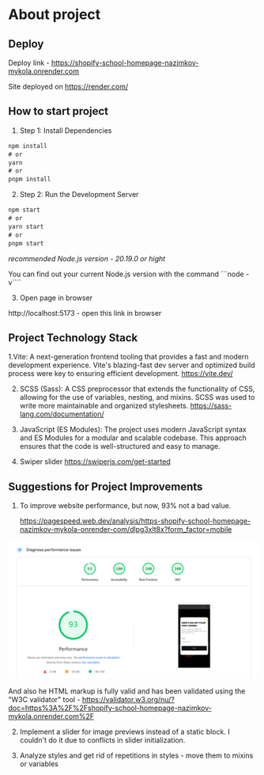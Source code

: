 # About project

## Deploy

Deploy link - https://shopify-school-homepage-nazimkov-mykola.onrender.com

Site deployed on https://render.com/

## How to start project

1. Step 1: Install Dependencies

```javascript
npm install
# or
yarn
# or
pnpm install
```

2. Step 2: Run the Development Server

```javascript
npm start
# or
yarn start
# or
pnpm start
```

*recommended Node.js version - 20.19.0 or hight*

You can find out your current Node.js version with the command ```node -v````

3. Open page in browser

http://localhost:5173 - open this link in browser

## Project Technology Stack

1.Vite: A next-generation frontend tooling that provides a fast and modern development experience. Vite's blazing-fast dev server and optimized build process were key to ensuring efficient development.
https://vite.dev/

2. SCSS (Sass): A CSS preprocessor that extends the functionality of CSS, allowing for the use of variables, nesting, and mixins. SCSS was used to write more maintainable and organized stylesheets.
   https://sass-lang.com/documentation/

3. JavaScript (ES Modules): The project uses modern JavaScript syntax and ES Modules for a modular and scalable codebase. This approach ensures that the code is well-structured and easy to manage.

4. Swiper slider
   https://swiperjs.com/get-started

## Suggestions for Project Improvements

1. To improve website performance, but now, 93% not a bad value.

   https://pagespeed.web.dev/analysis/https-shopify-school-homepage-nazimkov-mykola-onrender-com/dlpg3xlt8x?form_factor=mobile

![Page Speed Google](Screenshot_2.png)

And also he HTML markup is fully valid and has been validated using the "W3C validator" tool - https://validator.w3.org/nu/?doc=https%3A%2F%2Fshopify-school-homepage-nazimkov-mykola.onrender.com%2F

2. Implement a slider for image previews instead of a static block. I couldn't do it due to conflicts in slider initialization.

3. Analyze styles and get rid of repetitions in styles - move them to mixins or variables